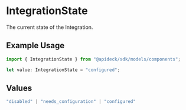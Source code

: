 # IntegrationState

The current state of the Integration.

## Example Usage

```typescript
import { IntegrationState } from "@apideck/sdk/models/components";

let value: IntegrationState = "configured";
```

## Values

```typescript
"disabled" | "needs_configuration" | "configured"
```